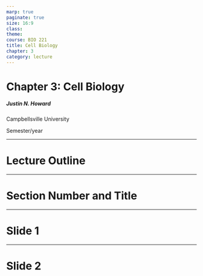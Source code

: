 ```yaml
---
marp: true
paginate: true
size: 16:9
class: 
theme: 
course: BIO 221
title: Cell Biology
chapter: 3
category: lecture
---
```

<!-- _paginate: false -->

# Chapter 3: Cell Biology

##### Justin N. Howard
Campbellsville University

Semester/year

<!-- _footer: Seeley's Human Anatomy and Physiology, 13th ed. -->
---
<!-- _paginate: false -->
# Lecture Outline






---

<!-- _class: invert -->
<!-- _paginate: false -->

# Section Number and Title

---

# Slide 1

---


# Slide 2





